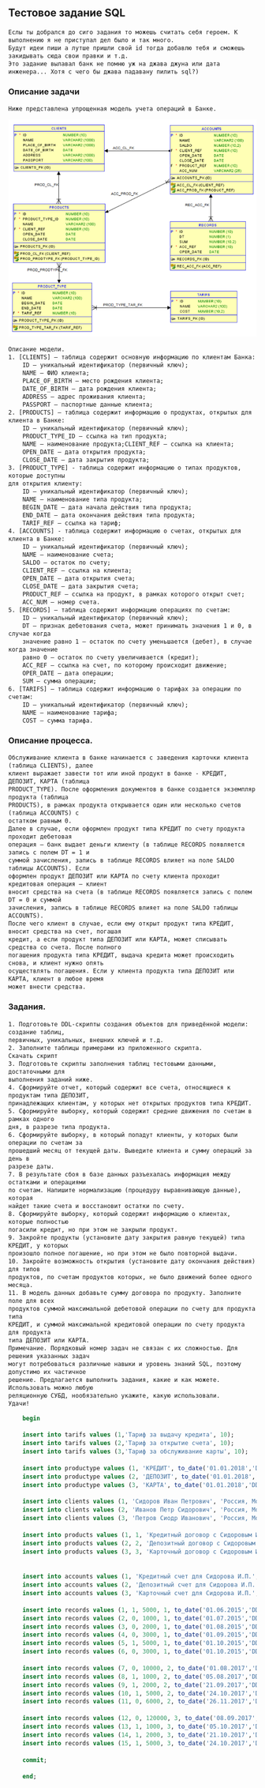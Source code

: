 ## Тестовое задание SQL

	Еслы ты добрался до сиго задания то можешь считать себя героем. К выполнению я не приступал дел было и так много. 
	Будут идеи пиши а лутше пришли свой id тогда добавлю тебя и сможешь закидывать сюда свои правки и т.д.
	Это задание вылавал банк не помню уж на джава джуна или дата инженера... Хотя с чего бы джава падавану пилить sql?)

###	Описание задачи
	Ниже представлена упрощенная модель учета операций в Банке.
	
![plot](./pictures/image.png)
	
	Описание модели.
	1. [CLIENTS] – таблица содержит основную информацию по клиентам Банка:
		ID – уникальный идентификатор (первичный ключ);
		NAME – ФИО клиента;
		PLACE_OF_BIRTH – место рождения клиента;
		DATE_OF_BIRTH – дата рождения клиента;
		ADDRESS – адрес проживания клиента;
		PASSPORT – паспортные данные клиента;
	2. [PRODUCTS] – таблица содержит информацию о продуктах, открытых для клиента в Банке:
		ID – уникальный идентификатор (первичный ключ);
		PRODUCT_TYPE_ID – ссылка на тип продукта;
		NAME – наименование продукта;CLIENT_REF – ссылка на клиента;
		OPEN_DATE – дата открытия продукта;
		CLOSE_DATE – дата закрытия продукта;
	3. [PRODUCT_TYPE] - таблица содержит информацию о типах продуктов, которые доступны
	для открытия клиенту:
		ID – уникальный идентификатор (первичный ключ);
		NAME – наименование типа продукта;
		BEGIN_DATE – дата начала действия типа продукта;
		END_DATE – дата окончания действия типа продукта;
		TARIF_REF – ссылка на тариф;
	4. [ACCOUNTS] - таблица содержит информацию о счетах, открытых для клиента в Банке:
		ID – уникальный идентификатор (первичный ключ);
		NAME – наименование счета;
		SALDO – остаток по счету;
		CLIENT_REF – ссылка на клиента;
		OPEN_DATE – дата открытия счета;
		CLOSE_DATE – дата закрытия счета;
		PRODUCT_REF – ссылка на продукт, в рамках которого открыт счет;
		ACC_NUM – номер счета.
	5. [RECORDS] – таблица содержит информацию операциях по счетам:
		ID – уникальный идентификатор (первичный ключ);
		DT – признак дебетования счета, может принимать значения 1 и 0, в случае когда
		значение равно 1 – остаток по счету уменьшается (дебет), в случае когда значение
		равно 0 – остаток по счету увеличивается (кредит);
		ACC_REF – ссылка на счет, по которому происходит движение;
		OPER_DATE – дата операции;
		SUM – сумма операции;
	6. [TARIFS] – таблица содержит информацию о тарифах за операции по счетам:
		ID – уникальный идентификатор (первичный ключ);
		NAME – наименование тарифа;
		COST – сумма тарифа.
		
###	Описание процесса.
	Обслуживание клиента в банке начинается с заведения карточки клиента (таблица CLIENTS), далее
	клиент выражает завести тот или иной продукт в банке - КРЕДИТ, ДЕПОЗИТ, КАРТА (таблица
	PRODUCT_TYPE). После оформления документов в банке создается экземпляр продукта (таблица
	PRODUCTS), в рамках продукта открывается один или несколько счетов (таблица ACCOUNTS) с
	остатком равным 0.
	Далее в случае, если оформлен продукт типа КРЕДИТ по счету продукта проходит дебетовая
	операция – банк выдает деньги клиенту (в таблице RECORDS появляется запись с полем DT = 1 и
	суммой зачисления, запись в таблице RECORDS влияет на поле SALDO таблицы ACCOUNTS). Если
	оформлен продукт ДЕПОЗИТ или КАРТА по счету клиента проходит кредитовая операция – клиент
	вносит средства на счета (в таблице RECORDS появляется запись с полем DT = 0 и суммой
	зачисления, запись в таблице RECORDS влияет на поле SALDO таблицы ACCOUNTS).
	После чего клиент в случае, если ему открыт продукт типа КРЕДИТ, вносит средства на счет, погашая
	кредит, а если продукт типа ДЕПОЗИТ или КАРТА, может списывать средства со счета. После полного
	погашения продукта типа КРЕДИТ, выдача кредита может происходить снова, и клиент нужно опять
	осуществлять погашения. Если у клиента продукта типа ДЕПОЗИТ или КАРТА, клиент в любое время
	может внести средства.
###	Задания.
	1. Подготовьте DDL-скрипты создания объектов для приведённой модели: создание таблиц,
	первичных, уникальных, внешних ключей и т.д.
	2. Заполните таблицы примерами из приложенного скрипта.
	Скачать скрипт
	3. Подготовьте скрипты заполнения таблиц тестовыми данными, достаточными для
	выполнения заданий ниже.
	4. Сформируйте отчет, который содержит все счета, относящиеся к продуктам типа ДЕПОЗИТ,
	принадлежащих клиентам, у которых нет открытых продуктов типа КРЕДИТ.
	5. Сформируйте выборку, который содержит средние движения по счетам в рамках одного
	дня, в разрезе типа продукта.
	6. Сформируйте выборку, в который попадут клиенты, у которых были операции по счетам за
	прошедший месяц от текущей даты. Выведите клиента и сумму операций за день в
	разрезе даты.
	7. В результате сбоя в базе данных разъехалась информация между остатками и операциями
	по счетам. Напишите нормализацию (процедуру выравнивающую данные), которая
	найдет такие счета и восстановит остатки по счету.
	8. Сформируйте выборку, который содержит информацию о клиентах, которые полностью
	погасили кредит, но при этом не закрыли продукт.
	9. Закройте продукты (установите дату закрытия равную текущей) типа КРЕДИТ, у которых
	произошло полное погашение, но при этом не было повторной выдачи.
	10. Закройте возможность открытия (установите дату окончания действия) для типов
	продуктов, по счетам продуктов которых, не было движений более одного месяца.
	11. В модель данных добавьте сумму договора по продукту. Заполните поле для всех
	продуктов суммой максимальной дебетовой операции по счету для продукта типа
	КРЕДИТ, и суммой максимальной кредитовой операции по счету продукта для продукта
	типа ДЕПОЗИТ или КАРТА.
	Примечание. Порядковый номер задач не связан с их сложностью. Для решения указанных задач
	могут потребоваться различные навыки и уровень знаний SQL, поэтому допустимо их частичное
	решение. Предлагается выполнить задания, какие и как можете. Использовать можно любую
	реляционную СУБД, нообязательно укажите, какую использовали.
	Удачи!
	
```sql	
	begin
  
	insert into tarifs values (1,'Тариф за выдачу кредита', 10);
	insert into tarifs values (2,'Тариф за открытие счета', 10);
	insert into tarifs values (3,'Тариф за обслуживание карты', 10);

	insert into productype values (1, 'КРЕДИТ', to_date('01.01.2018','D	D.MM.YYYY'), null, 1);
	insert into productype values (2, 'ДЕПОЗИТ', to_date('01.01.2018','DD.MM.YYYY'), null, 2);
	insert into productype values (3, 'КАРТА', to_date('01.01.2018','DD.MM.YYYY'), null, 3);

	insert into clients values (1, 'Сидоров Иван Петрович', 'Россия, Московская облать, г. Пушкин', to_date('01.01.2001','DD.MM.YYYY'), 'Россия, Московская облать, г. Пушкин, ул. Грибоедова, д. 5', '2222 555555, выдан ОВД г. Пушкин, 10.01.2015');
	insert into clients values (2, 'Иванов Петр Сидорович', 'Россия, Московская облать, г. Клин', to_date('01.01.2001','DD.MM.YYYY'), 'Россия, Московская облать, г. Клин, ул. Мясникова, д. 3', '4444 666666, выдан ОВД г. Клин, 10.01.2015');
	insert into clients values (3, 'Петров Сиодр Иванович', 'Россия, Московская облать, г. Балашиха', to_date('01.01.2001','DD.MM.YYYY'), 'Россия, Московская облать, г. Балашиха, ул. Пушкина, д. 7', '4444 666666, выдан ОВД г. Клин, 10.01.2015');

	insert into products values (1, 1, 'Кредитный договор с Сидоровым И.П.', 1, to_date('01.06.2015','DD.MM.YYYY'), null);
	insert into products values (2, 2, 'Депозитный договор с Сидоровым И.П.', 2, to_date('01.08.2017','DD.MM.YYYY'), null);
	insert into products values (3, 3, 'Карточный договор с Сидоровым И.П.', 3, to_date('01.08.2017','DD.MM.YYYY'), null);


	insert into accounts values (1, 'Кредитный счет для Сидорова И.П.', -2000, 1, to_date('01.06.2015','DD.MM.YYYY'), null, 1, '45502810401020000022');
	insert into accounts values (2, 'Депозитный счет для Сидорова И.П.', 6000, 2, to_date('01.08.2017','DD.MM.YYYY'), null, 2, '42301810400000000001');
	insert into accounts values (3, 'Карточный счет для Сидорова И.П.', 8000, 3, to_date('01.08.2017','DD.MM.YYYY'), null, 3, '40817810700000000001');

	insert into records values (1, 1, 5000, 1, to_date('01.06.2015','DD.MM.YYYY'));
	insert into records values (2, 0, 1000, 1, to_date('01.07.2015','DD.MM.YYYY'));
	insert into records values (3, 0, 2000, 1, to_date('01.08.2015','DD.MM.YYYY'));
	insert into records values (4, 0, 3000, 1, to_date('01.09.2015','DD.MM.YYYY'));
	insert into records values (5, 1, 5000, 1, to_date('01.10.2015','DD.MM.YYYY'));
	insert into records values (6, 0, 3000, 1, to_date('01.10.2015','DD.MM.YYYY'));

	insert into records values (7, 0, 10000, 2, to_date('01.08.2017','DD.MM.YYYY'));
	insert into records values (8, 1, 1000, 2, to_date('05.08.2017','DD.MM.YYYY'));
	insert into records values (9, 1, 2000, 2, to_date('21.09.2017','DD.MM.YYYY'));
	insert into records values (10, 1, 5000, 2, to_date('24.10.2017','DD.MM.YYYY'));
	insert into records values (11, 0, 6000, 2, to_date('26.11.2017','DD.MM.YYYY'));

	insert into records values (12, 0, 120000, 3, to_date('08.09.2017','DD.MM.YYYY'));
	insert into records values (13, 1, 1000, 3, to_date('05.10.2017','DD.MM.YYYY'));
	insert into records values (14, 1, 2000, 3, to_date('21.10.2017','DD.MM.YYYY'));
	insert into records values (15, 1, 5000, 3, to_date('24.10.2017','DD.MM.YYYY'));

	commit;

	end;
```